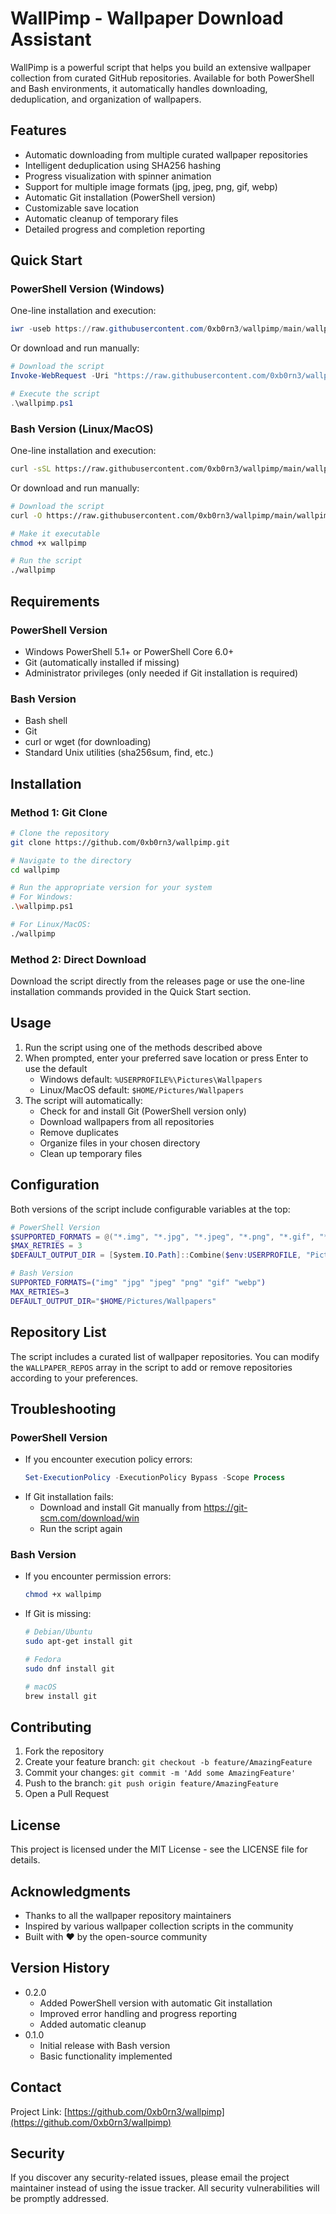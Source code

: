 # WallPimp - Wallpaper Download Assistant

WallPimp is a powerful script that helps you build an extensive wallpaper collection from curated GitHub repositories. Available for both PowerShell and Bash environments, it automatically handles downloading, deduplication, and organization of wallpapers.

## Features

- Automatic downloading from multiple curated wallpaper repositories
- Intelligent deduplication using SHA256 hashing
- Progress visualization with spinner animation
- Support for multiple image formats (jpg, jpeg, png, gif, webp)
- Automatic Git installation (PowerShell version)
- Customizable save location
- Automatic cleanup of temporary files
- Detailed progress and completion reporting

## Quick Start

### PowerShell Version (Windows)

One-line installation and execution:
```powershell
iwr -useb https://raw.githubusercontent.com/0xb0rn3/wallpimp/main/wallpimp.ps1 | iex
```

Or download and run manually:
```powershell
# Download the script
Invoke-WebRequest -Uri "https://raw.githubusercontent.com/0xb0rn3/wallpimp/main/wallpimp.ps1" -OutFile "wallpimp.ps1"

# Execute the script
.\wallpimp.ps1
```

### Bash Version (Linux/MacOS)

One-line installation and execution:
```bash
curl -sSL https://raw.githubusercontent.com/0xb0rn3/wallpimp/main/wallpimp | bash
```

Or download and run manually:
```bash
# Download the script
curl -O https://raw.githubusercontent.com/0xb0rn3/wallpimp/main/wallpimp

# Make it executable
chmod +x wallpimp

# Run the script
./wallpimp
```

## Requirements

### PowerShell Version
- Windows PowerShell 5.1+ or PowerShell Core 6.0+
- Git (automatically installed if missing)
- Administrator privileges (only needed if Git installation is required)

### Bash Version
- Bash shell
- Git
- curl or wget (for downloading)
- Standard Unix utilities (sha256sum, find, etc.)

## Installation

### Method 1: Git Clone
```bash
# Clone the repository
git clone https://github.com/0xb0rn3/wallpimp.git

# Navigate to the directory
cd wallpimp

# Run the appropriate version for your system
# For Windows:
.\wallpimp.ps1

# For Linux/MacOS:
./wallpimp
```

### Method 2: Direct Download
Download the script directly from the releases page or use the one-line installation commands provided in the Quick Start section.

## Usage

1. Run the script using one of the methods described above
2. When prompted, enter your preferred save location or press Enter to use the default
   - Windows default: `%USERPROFILE%\Pictures\Wallpapers`
   - Linux/MacOS default: `$HOME/Pictures/Wallpapers`
3. The script will automatically:
   - Check for and install Git (PowerShell version only)
   - Download wallpapers from all repositories
   - Remove duplicates
   - Organize files in your chosen directory
   - Clean up temporary files

## Configuration

Both versions of the script include configurable variables at the top:

```powershell
# PowerShell Version
$SUPPORTED_FORMATS = @("*.img", "*.jpg", "*.jpeg", "*.png", "*.gif", "*.webp")
$MAX_RETRIES = 3
$DEFAULT_OUTPUT_DIR = [System.IO.Path]::Combine($env:USERPROFILE, "Pictures", "Wallpapers")
```

```bash
# Bash Version
SUPPORTED_FORMATS=("img" "jpg" "jpeg" "png" "gif" "webp")
MAX_RETRIES=3
DEFAULT_OUTPUT_DIR="$HOME/Pictures/Wallpapers"
```

## Repository List

The script includes a curated list of wallpaper repositories. You can modify the `WALLPAPER_REPOS` array in the script to add or remove repositories according to your preferences.

## Troubleshooting

### PowerShell Version
- If you encounter execution policy errors:
  ```powershell
  Set-ExecutionPolicy -ExecutionPolicy Bypass -Scope Process
  ```
- If Git installation fails:
  - Download and install Git manually from https://git-scm.com/download/win
  - Run the script again

### Bash Version
- If you encounter permission errors:
  ```bash
  chmod +x wallpimp
  ```
- If Git is missing:
  ```bash
  # Debian/Ubuntu
  sudo apt-get install git

  # Fedora
  sudo dnf install git

  # macOS
  brew install git
  ```

## Contributing

1. Fork the repository
2. Create your feature branch: `git checkout -b feature/AmazingFeature`
3. Commit your changes: `git commit -m 'Add some AmazingFeature'`
4. Push to the branch: `git push origin feature/AmazingFeature`
5. Open a Pull Request

## License

This project is licensed under the MIT License - see the LICENSE file for details.

## Acknowledgments

- Thanks to all the wallpaper repository maintainers
- Inspired by various wallpaper collection scripts in the community
- Built with ❤️ by the open-source community

## Version History

- 0.2.0
  - Added PowerShell version with automatic Git installation
  - Improved error handling and progress reporting
  - Added automatic cleanup
- 0.1.0
  - Initial release with Bash version
  - Basic functionality implemented

## Contact

Project Link: [https://github.com/0xb0rn3/wallpimp](https://github.com/0xb0rn3/wallpimp)

## Security

If you discover any security-related issues, please email the project maintainer instead of using the issue tracker. All security vulnerabilities will be promptly addressed.

